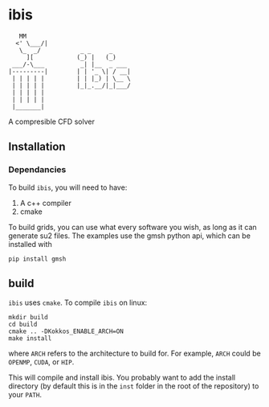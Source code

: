 # ibis
```
   MM      
  <' \___/| 
   \_  _/           _ _     _     
     ][            (_) |   (_)    
 ___/-\___          _| |__  _ ___ 
|---------|        | | '_ \| / __|
 | | | | |         | | |_) | \__ \
 | | | | |         |_|_.__/|_|___/
 | | | | |     
 | | | | |                
 |_______|
```

A compresible CFD solver

## Installation
### Dependancies
To build `ibis`, you will need to have:
  1. A c++ compiler
  2. cmake

To build grids, you can use what every software you wish, as long as it can generate su2 files.
The examples use the gmsh python api, which can be installed with

```
pip install gmsh
```

## build
`ibis` uses `cmake`. To compile `ibis` on linux:

```
mkdir build
cd build
cmake .. -DKokkos_ENABLE_ARCH=ON
make install
```

where `ARCH` refers to the architecture to build for. For example, `ARCH` could be `OPENMP`, `CUDA`, or `HIP`.

This will compile and install ibis. You probably want to add the install directory (by default this is in the `inst` folder in the root of the repository) to your `PATH`.

